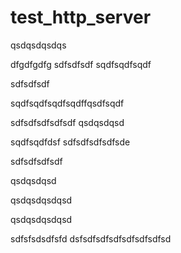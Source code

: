 # test_http_server
qsdqsdqsdqs


dfgdfgdfg
sdfsdfsdf
sqdfsqdfsqdf




sdfsdfsdf


sqdfsqdfsqdfsqdffqsdfsqdf

sdfsdfsdfsdfsdf
qsdqsdqsd

sqdfsqdfdsf
sdfsdfsdfsdfsde

sdfsdfsdfsdf

qsdqsdqsd


qsdqsdqsdqsd

qsdqsdqsdqsd


sdfsfsdsdfsfd
dsfsdfsdfsdfsdfsdfsdfsd
